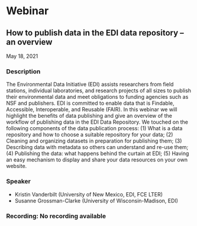 # Webinar

## How to publish data in the EDI data repository – an overview

May 18, 2021

### Description

The Environmental Data Initiative (EDI) assists researchers from field stations, individual laboratories, and research projects of all sizes to publish their environmental data and meet obligations to funding agencies such as NSF and publishers. EDI is committed to enable data that is Findable, Accessible, Interoperable, and Reusable (FAIR). In this webinar we will highlight the benefits of data publishing and give an overview of the workflow of publishing data in the EDI Data Repository. We touched on the following components of the data publication process: (1) What is a data repository and how to choose a suitable repository for your data; (2) Cleaning and organizing datasets in preparation for publishing them; (3) Describing data with metadata so others can understand and re-use them; (4) Publishing the data: what happens behind the curtain at EDI; (5) Having an easy mechanism to display and share your data resources on your own website.

### Speaker

* Kristin Vanderbilt (University of New Mexico, EDI, FCE LTER)
* Susanne Grossman-Clarke (University of Wisconsin-Madison, EDI)

### Recording: No recording available

<!-- Webinars -->

